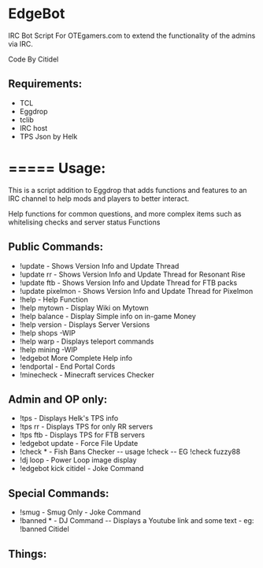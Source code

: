 EdgeBot
=======
IRC Bot Script For OTEgamers.com to extend the functionality of the admins via IRC.

Code By Citidel

Requirements:
-------------------------

 * TCL
 * Eggdrop
 * tclib
 * IRC host
 * TPS Json by Helk

=====
Usage:
=====

This is a script addition to Eggdrop that adds functions and features to an IRC channel to help mods and players to better interact. 

Help functions for common questions, and more complex items such as whitelising checks and server status
Functions

Public Commands:
------------------------

 * !update - Shows Version Info and Update Thread
 * !update rr - Shows Version Info and Update Thread for Resonant Rise
 * !update ftb - Shows Version Info and Update Thread for FTB packs
 * !update pixelmon - Shows Version Info and Update Thread for Pixelmon
 * !help - Help Function
 * !help mytown - Display Wiki on Mytown
 * !help balance - Display Simple info on in-game Money
 * !help version - Displays Server Versions
 * !help shops -WIP
 * !help warp - Displays teleport commands
 * !help mining -WIP
 * !edgebot More Complete Help info
 * !endportal - End Portal Cords
 * !minecheck - Minecraft services Checker

Admin and OP only:
------------------------

  * !tps - Displays Helk's TPS info
  * !tps rr - Displays TPS for only RR servers
  * !tps ftb - Displays TPS for FTB servers
  * !edgebot update -  Force File Update
  * !check * - Fish Bans Checker -- usage !check <username> -- EG !check fuzzy88
  * !dj loop - Power Loop image display
  * !edgebot kick citidel - Joke Command

Special Commands:
------------------------

  * !smug  - Smug Only - Joke Command
  * !banned * - DJ Command -- Displays a Youtube link and some text - eg: !banned Citidel
  
Things:
------------------------
